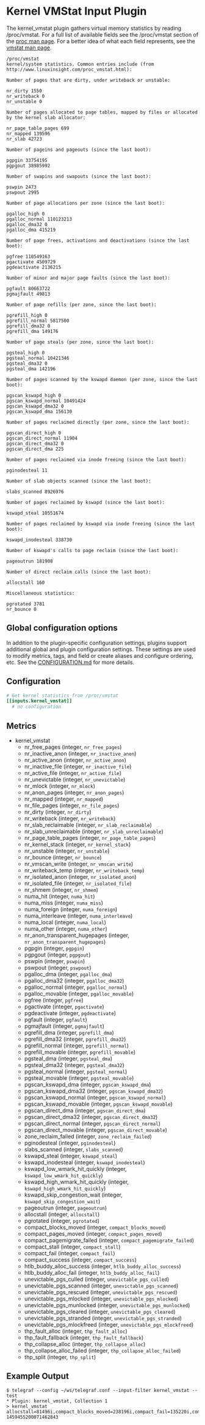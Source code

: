 # Kernel VMStat Input Plugin

The kernel_vmstat plugin gathers virtual memory statistics by reading
/proc/vmstat. For a full list of available fields see the /proc/vmstat section
of the [proc man page][man-proc].  For a better idea of what each field
represents, see the [vmstat man page][man-vmstat].

[man-proc]: http://man7.org/linux/man-pages/man5/proc.5.html

[man-vmstat]: http://linux.die.net/man/8/vmstat

```text
/proc/vmstat
kernel/system statistics. Common entries include (from http://www.linuxinsight.com/proc_vmstat.html):

Number of pages that are dirty, under writeback or unstable:

nr_dirty 1550
nr_writeback 0
nr_unstable 0

Number of pages allocated to page tables, mapped by files or allocated by the kernel slab allocator:

nr_page_table_pages 699
nr_mapped 139596
nr_slab 42723

Number of pageins and pageouts (since the last boot):

pgpgin 33754195
pgpgout 38985992

Number of swapins and swapouts (since the last boot):

pswpin 2473
pswpout 2995

Number of page allocations per zone (since the last boot):

pgalloc_high 0
pgalloc_normal 110123213
pgalloc_dma32 0
pgalloc_dma 415219

Number of page frees, activations and deactivations (since the last boot):

pgfree 110549163
pgactivate 4509729
pgdeactivate 2136215

Number of minor and major page faults (since the last boot):

pgfault 80663722
pgmajfault 49813

Number of page refills (per zone, since the last boot):

pgrefill_high 0
pgrefill_normal 5817500
pgrefill_dma32 0
pgrefill_dma 149176

Number of page steals (per zone, since the last boot):

pgsteal_high 0
pgsteal_normal 10421346
pgsteal_dma32 0
pgsteal_dma 142196

Number of pages scanned by the kswapd daemon (per zone, since the last boot):

pgscan_kswapd_high 0
pgscan_kswapd_normal 10491424
pgscan_kswapd_dma32 0
pgscan_kswapd_dma 156130

Number of pages reclaimed directly (per zone, since the last boot):

pgscan_direct_high 0
pgscan_direct_normal 11904
pgscan_direct_dma32 0
pgscan_direct_dma 225

Number of pages reclaimed via inode freeing (since the last boot):

pginodesteal 11

Number of slab objects scanned (since the last boot):

slabs_scanned 8926976

Number of pages reclaimed by kswapd (since the last boot):

kswapd_steal 10551674

Number of pages reclaimed by kswapd via inode freeing (since the last boot):

kswapd_inodesteal 338730

Number of kswapd's calls to page reclaim (since the last boot):

pageoutrun 181908

Number of direct reclaim calls (since the last boot):

allocstall 160

Miscellaneous statistics:

pgrotated 3781
nr_bounce 0
```

## Global configuration options <!-- @/docs/includes/plugin_config.md -->

In addition to the plugin-specific configuration settings, plugins support
additional global and plugin configuration settings. These settings are used to
modify metrics, tags, and field or create aliases and configure ordering, etc.
See the [CONFIGURATION.md][CONFIGURATION.md] for more details.

[CONFIGURATION.md]: ../../../docs/CONFIGURATION.md

## Configuration

```toml @sample.conf
# Get kernel statistics from /proc/vmstat
[[inputs.kernel_vmstat]]
  # no configuration
```

## Metrics

- kernel_vmstat
  - nr_free_pages (integer, `nr_free_pages`)
  - nr_inactive_anon (integer, `nr_inactive_anon`)
  - nr_active_anon (integer, `nr_active_anon`)
  - nr_inactive_file (integer, `nr_inactive_file`)
  - nr_active_file (integer, `nr_active_file`)
  - nr_unevictable (integer, `nr_unevictable`)
  - nr_mlock (integer, `nr_mlock`)
  - nr_anon_pages (integer, `nr_anon_pages`)
  - nr_mapped (integer, `nr_mapped`)
  - nr_file_pages (integer, `nr_file_pages`)
  - nr_dirty (integer, `nr_dirty`)
  - nr_writeback (integer, `nr_writeback`)
  - nr_slab_reclaimable (integer, `nr_slab_reclaimable`)
  - nr_slab_unreclaimable (integer, `nr_slab_unreclaimable`)
  - nr_page_table_pages (integer, `nr_page_table_pages`)
  - nr_kernel_stack (integer, `nr_kernel_stack`)
  - nr_unstable (integer, `nr_unstable`)
  - nr_bounce (integer, `nr_bounce`)
  - nr_vmscan_write (integer, `nr_vmscan_write`)
  - nr_writeback_temp (integer, `nr_writeback_temp`)
  - nr_isolated_anon (integer, `nr_isolated_anon`)
  - nr_isolated_file (integer, `nr_isolated_file`)
  - nr_shmem (integer, `nr_shmem`)
  - numa_hit (integer, `numa_hit`)
  - numa_miss (integer, `numa_miss`)
  - numa_foreign (integer, `numa_foreign`)
  - numa_interleave (integer, `numa_interleave`)
  - numa_local (integer, `numa_local`)
  - numa_other (integer, `numa_other`)
  - nr_anon_transparent_hugepages (integer, `nr_anon_transparent_hugepages`)
  - pgpgin (integer, `pgpgin`)
  - pgpgout (integer, `pgpgout`)
  - pswpin (integer, `pswpin`)
  - pswpout (integer, `pswpout`)
  - pgalloc_dma (integer, `pgalloc_dma`)
  - pgalloc_dma32 (integer, `pgalloc_dma32`)
  - pgalloc_normal (integer, `pgalloc_normal`)
  - pgalloc_movable (integer, `pgalloc_movable`)
  - pgfree (integer, `pgfree`)
  - pgactivate (integer, `pgactivate`)
  - pgdeactivate (integer, `pgdeactivate`)
  - pgfault (integer, `pgfault`)
  - pgmajfault (integer, `pgmajfault`)
  - pgrefill_dma (integer, `pgrefill_dma`)
  - pgrefill_dma32 (integer, `pgrefill_dma32`)
  - pgrefill_normal (integer, `pgrefill_normal`)
  - pgrefill_movable (integer, `pgrefill_movable`)
  - pgsteal_dma (integer, `pgsteal_dma`)
  - pgsteal_dma32 (integer, `pgsteal_dma32`)
  - pgsteal_normal (integer, `pgsteal_normal`)
  - pgsteal_movable (integer, `pgsteal_movable`)
  - pgscan_kswapd_dma (integer, `pgscan_kswapd_dma`)
  - pgscan_kswapd_dma32 (integer, `pgscan_kswapd_dma32`)
  - pgscan_kswapd_normal (integer, `pgscan_kswapd_normal`)
  - pgscan_kswapd_movable (integer, `pgscan_kswapd_movable`)
  - pgscan_direct_dma (integer, `pgscan_direct_dma`)
  - pgscan_direct_dma32 (integer, `pgscan_direct_dma32`)
  - pgscan_direct_normal (integer, `pgscan_direct_normal`)
  - pgscan_direct_movable (integer, `pgscan_direct_movable`)
  - zone_reclaim_failed (integer, `zone_reclaim_failed`)
  - pginodesteal (integer, `pginodesteal`)
  - slabs_scanned (integer, `slabs_scanned`)
  - kswapd_steal (integer, `kswapd_steal`)
  - kswapd_inodesteal (integer, `kswapd_inodesteal`)
  - kswapd_low_wmark_hit_quickly (integer, `kswapd_low_wmark_hit_quickly`)
  - kswapd_high_wmark_hit_quickly (integer, `kswapd_high_wmark_hit_quickly`)
  - kswapd_skip_congestion_wait (integer, `kswapd_skip_congestion_wait`)
  - pageoutrun (integer, `pageoutrun`)
  - allocstall (integer, `allocstall`)
  - pgrotated (integer, `pgrotated`)
  - compact_blocks_moved (integer, `compact_blocks_moved`)
  - compact_pages_moved (integer, `compact_pages_moved`)
  - compact_pagemigrate_failed (integer, `compact_pagemigrate_failed`)
  - compact_stall (integer, `compact_stall`)
  - compact_fail (integer, `compact_fail`)
  - compact_success (integer, `compact_success`)
  - htlb_buddy_alloc_success (integer, `htlb_buddy_alloc_success`)
  - htlb_buddy_alloc_fail (integer, `htlb_buddy_alloc_fail`)
  - unevictable_pgs_culled (integer, `unevictable_pgs_culled`)
  - unevictable_pgs_scanned (integer, `unevictable_pgs_scanned`)
  - unevictable_pgs_rescued (integer, `unevictable_pgs_rescued`)
  - unevictable_pgs_mlocked (integer, `unevictable_pgs_mlocked`)
  - unevictable_pgs_munlocked (integer, `unevictable_pgs_munlocked`)
  - unevictable_pgs_cleared (integer, `unevictable_pgs_cleared`)
  - unevictable_pgs_stranded (integer, `unevictable_pgs_stranded`)
  - unevictable_pgs_mlockfreed (integer, `unevictable_pgs_mlockfreed`)
  - thp_fault_alloc (integer, `thp_fault_alloc`)
  - thp_fault_fallback (integer, `thp_fault_fallback`)
  - thp_collapse_alloc (integer, `thp_collapse_alloc`)
  - thp_collapse_alloc_failed (integer, `thp_collapse_alloc_failed`)
  - thp_split (integer, `thp_split`)

## Example Output

```shell
$ telegraf --config ~/ws/telegraf.conf --input-filter kernel_vmstat --test
* Plugin: kernel_vmstat, Collection 1
> kernel_vmstat allocstall=81496i,compact_blocks_moved=238196i,compact_fail=135220i,compact_pagemigrate_failed=0i,compact_pages_moved=6370588i,compact_stall=142092i,compact_success=6872i,htlb_buddy_alloc_fail=0i,htlb_buddy_alloc_success=0i,kswapd_high_wmark_hit_quickly=25439i,kswapd_inodesteal=29770874i,kswapd_low_wmark_hit_quickly=8756i,kswapd_skip_congestion_wait=0i,kswapd_steal=291534428i,nr_active_anon=2515657i,nr_active_file=2244914i,nr_anon_pages=1358675i,nr_anon_transparent_hugepages=2034i,nr_bounce=0i,nr_dirty=5690i,nr_file_pages=5153546i,nr_free_pages=78730i,nr_inactive_anon=426259i,nr_inactive_file=2366791i,nr_isolated_anon=0i,nr_isolated_file=0i,nr_kernel_stack=579i,nr_mapped=558821i,nr_mlock=0i,nr_page_table_pages=11115i,nr_shmem=541689i,nr_slab_reclaimable=459806i,nr_slab_unreclaimable=47859i,nr_unevictable=0i,nr_unstable=0i,nr_vmscan_write=6206i,nr_writeback=0i,nr_writeback_temp=0i,numa_foreign=0i,numa_hit=5113399878i,numa_interleave=35793i,numa_local=5113399878i,numa_miss=0i,numa_other=0i,pageoutrun=505006i,pgactivate=375664931i,pgalloc_dma=0i,pgalloc_dma32=122480220i,pgalloc_movable=0i,pgalloc_normal=5233176719i,pgdeactivate=122735906i,pgfault=8699921410i,pgfree=5359765021i,pginodesteal=9188431i,pgmajfault=122210i,pgpgin=219717626i,pgpgout=3495885510i,pgrefill_dma=0i,pgrefill_dma32=1180010i,pgrefill_movable=0i,pgrefill_normal=119866676i,pgrotated=60620i,pgscan_direct_dma=0i,pgscan_direct_dma32=12256i,pgscan_direct_movable=0i,pgscan_direct_normal=31501600i,pgscan_kswapd_dma=0i,pgscan_kswapd_dma32=4480608i,pgscan_kswapd_movable=0i,pgscan_kswapd_normal=287857984i,pgsteal_dma=0i,pgsteal_dma32=4466436i,pgsteal_movable=0i,pgsteal_normal=318463755i,pswpin=2092i,pswpout=6206i,slabs_scanned=93775616i,thp_collapse_alloc=24857i,thp_collapse_alloc_failed=102214i,thp_fault_alloc=346219i,thp_fault_fallback=895453i,thp_split=9817i,unevictable_pgs_cleared=0i,unevictable_pgs_culled=1531i,unevictable_pgs_mlocked=6988i,unevictable_pgs_mlockfreed=0i,unevictable_pgs_munlocked=6988i,unevictable_pgs_rescued=5426i,unevictable_pgs_scanned=0i,unevictable_pgs_stranded=0i,zone_reclaim_failed=0i 1459455200071462843
```
